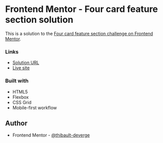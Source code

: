 # Frontend Mentor - Four card feature section solution

This is a solution to the [Four card feature section challenge on Frontend Mentor](https://www.frontendmentor.io/challenges/four-card-feature-section-weK1eFYK).

### Links

- [Solution URL](https://www.frontendmentor.io/solutions/four-card-features---solution-oezTZjoV6c)
- [Live site](https://frontend-mentor-four-card-feature-dyit.vercel.app/)

### Built with

- HTML5
- Flexbox
- CSS Grid
- Mobile-first workflow

## Author

- Frontend Mentor - [@thibault-deverge](https://www.frontendmentor.io/profile/thibault-deverge)
